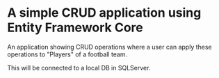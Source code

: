 # A simple CRUD application using Entity Framework Core

An application showing CRUD operations where a user can apply these operations to "Players" of a football team. 

This will be connected to a local DB in SQLServer.
